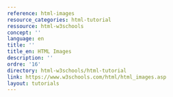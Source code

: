 ```yaml
---
reference: html-images
resource_categories: html-tutorial
ressource: html-w3schools
concept: ''
language: en
title: ''
title_en: HTML Images
description: ''
ordre: '16'
directory: html-w3schools/html-tutorial
link: https://www.w3schools.com/html/html_images.asp
layout: tutorials
---
```


